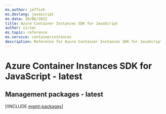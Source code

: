```yaml
---
ms.author: jeffish
ms.devlang: javascript
ms.data: 10/06/2022
title: Azure Container Instances SDK for JavaScript
author: xirzec
ms.topic: reference
ms.service: containerinstances
description: Reference for Azure Container Instances SDK for JavaScript
---
```

# Azure Container Instances SDK for JavaScript - latest

## Management packages - latest
[!INCLUDE [mgmt-packages](container-instances-mgmt-index.md)]